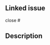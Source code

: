 <!--
  masterへのマージはCreate a merge commit
  それ以外は Squash and merge
 -->
 
## Linked issue

<!--
  https://docs.github.com/ja/issues/tracking-your-work-with-issues/linking-a-pull-request-to-an-issue#linking-a-pull-request-to-an-issue-using-a-keyword
  別リポジトリの場合: close torana-us/sre#100
-->

close #

## Description
